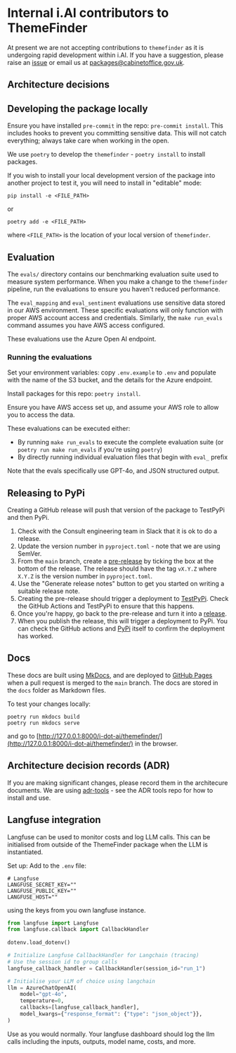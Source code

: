 # Internal i.AI contributors to ThemeFinder

At present we are not accepting contributions to `themefinder` as it is undergoing rapid development within i.AI. If you have a suggestion, please raise an [issue](https://github.com/i-dot-ai/themefinder/issues) or email us at [packages@cabinetoffice.gov.uk](mailto:packages@cabinetoffice.gov.uk).


## Architecture decisions

## Developing the package locally

Ensure you have installed `pre-commit` in the repo: `pre-commit install`. This includes hooks to prevent you committing sensitive data. This will not catch everything; always take care when working in the open.

We use `poetry` to develop the `themefinder` - `poetry install` to install packages.

If you wish to install your local development version of the package into another project to test it, you will need to install in "editable" mode:
```
pip install -e <FILE_PATH>
```
or 
```
poetry add -e <FILE_PATH>
```
where `<FILE_PATH>` is the location of your local version of `themefinder`.


## Evaluation

The `evals/` directory contains our benchmarking evaluation suite used to measure system performance. When you make a change to the `themefinder` pipeline, run the evaluations to ensure you haven't reduced performance. 

The `eval_mapping` and `eval_sentiment` evaluations use sensitive data stored in our AWS environment. These specific evaluations will only function with proper AWS account access and credentials. Similarly, the `make run_evals` command assumes you have AWS access configured.

These evaluations use the Azure Open AI endpoint.

### Running the evaluations

Set your environment variables: copy `.env.example` to `.env` and populate with the name of the S3 bucket, and the details for the Azure endpoint.

Install packages for this repo: `poetry install`.

Ensure you have AWS access set up, and assume your AWS role to allow you to access the data.

These evaluations can be executed either:
- By running `make run_evals` to execute the complete evaluation suite (or `poetry run make run_evals` if you're using `poetry`)
- By directly running individual evaluation files that begin with `eval_` prefix

Note that the evals specifically use GPT-4o, and JSON structured output.


## Releasing to PyPi

Creating a GitHub release will push that version of the package to TestPyPi and then PyPi.

1. Check with the Consult engineering team in Slack that it is ok to do a release.
2. Update the version number in `pyproject.toml` - note that we are using SemVer.
3. From the `main` branch, create a [pre-release](https://github.com/i-dot-ai/themefinder/releases) by ticking the box at the bottom of the release. The release should have the tag `vX.Y.Z` where `X.Y.Z` is the version number in `pyproject.toml`.
4. Use the "Generate release notes" button to get you started on writing a suitable release note.
5. Creating the pre-release should trigger a deployment to [TestPyPi](https://test.pypi.org/project/themefinder/). Check the GitHub Actions and TestPyPi to ensure that this happens.
6. Once you're happy, go back to the pre-release and turn it into a [release](https://github.com/i-dot-ai/themefinder/releases).
7. When you publish the release, this will trigger a deployment to PyPi. You can check the GitHub actions and [PyPi](https://pypi.org/project/themefinder/) itself to confirm the deployment has worked.


## Docs

These docs are built using [MkDocs](https://www.mkdocs.org/), and are deployed to [GitHub Pages](https://i-dot-ai.github.io/themefinder/) when a pull request is merged to the `main` branch. The docs are stored in the `docs` folder as Markdown files.

To test your changes locally:
```
poetry run mkdocs build
poetry run mkdocs serve
```
and go to [http://127.0.0.1:8000/i-dot-ai/themefinder/](http://127.0.0.1:8000/i-dot-ai/themefinder/) in the browser.


## Architecture decision records (ADR)

If you are making significant changes, please record them in the architecure documents. We are using [adr-tools](https://github.com/npryce/adr-tools) - see the ADR tools repo for how to install and use.




## Langfuse integration

Langfuse can be used to monitor costs and log LLM calls. This can be initialised from outside of the ThemeFinder package when the LLM is instantiated. 

Set up:
Add to the `.env` file:
```
# Langfuse
LANGFUSE_SECRET_KEY=""
LANGFUSE_PUBLIC_KEY=""
LANGFUSE_HOST=""
```
using the keys from you own langfuse instance.

```python
from langfuse import Langfuse
from langfuse.callback import CallbackHandler
 
dotenv.load_dotenv() 

# Initialize Langfuse CallbackHandler for Langchain (tracing)
# Use the session id to group calls
langfuse_callback_handler = CallbackHandler(session_id="run_1")

# Initialise your LLM of choice using langchain
llm = AzureChatOpenAI(
    model="gpt-4o",
    temperature=0,
    callbacks=[langfuse_callback_handler],
    model_kwargs={"response_format": {"type": "json_object"}},
)
```

Use as you would normally. Your langfuse dashboard should log the llm calls including the inputs, outputs, model name, costs, and more.
